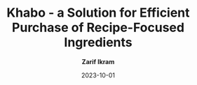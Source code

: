 ---
title: "Khabo - a Solution for Efficient Purchase of Recipe-Focused Ingredients"
date: "2023-10-01"
image: images/khabo.png
project_page: https://unsmartguy1099.github.io/khabo.github.io/
authors: "<strong>Zarif Ikram</strong>, Md. Raihan Sobhan, Rayan Islam, Md. Labid Al Nahiyan, Anamul Hoque Emtiaj, Saifullah Hafiz"
author: "<strong>Zarif Ikram</strong>"
code: khabo.pdf
venue: "CSE 326 (July 2023), BUET"
categories: project
---